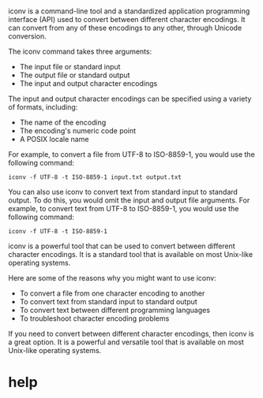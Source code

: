 # 

iconv is a command-line tool and a standardized application programming interface (API) used to convert between different character encodings. It can convert from any of these encodings to any other, through Unicode conversion.

The iconv command takes three arguments:

* The input file or standard input
* The output file or standard output
* The input and output character encodings

The input and output character encodings can be specified using a variety of formats, including:

* The name of the encoding
* The encoding's numeric code point
* A POSIX locale name

For example, to convert a file from UTF-8 to ISO-8859-1, you would use the following command:

```
iconv -f UTF-8 -t ISO-8859-1 input.txt output.txt
```

You can also use iconv to convert text from standard input to standard output. To do this, you would omit the input and output file arguments. For example, to convert text from UTF-8 to ISO-8859-1, you would use the following command:

```
iconv -f UTF-8 -t ISO-8859-1
```

iconv is a powerful tool that can be used to convert between different character encodings. It is a standard tool that is available on most Unix-like operating systems.

Here are some of the reasons why you might want to use iconv:

* To convert a file from one character encoding to another
* To convert text from standard input to standard output
* To convert text between different programming languages
* To troubleshoot character encoding problems

If you need to convert between different character encodings, then iconv is a great option. It is a powerful and versatile tool that is available on most Unix-like operating systems.



# help 

```

```
